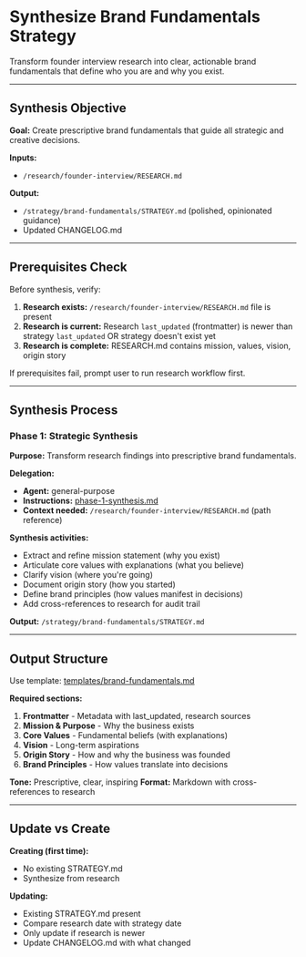 # Synthesize Brand Fundamentals Strategy

Transform founder interview research into clear, actionable brand fundamentals that define who you are and why you exist.

---

## Synthesis Objective

**Goal:** Create prescriptive brand fundamentals that guide all strategic and creative decisions.

**Inputs:**
- `/research/founder-interview/RESEARCH.md`

**Output:**
- `/strategy/brand-fundamentals/STRATEGY.md` (polished, opinionated guidance)
- Updated CHANGELOG.md

---

## Prerequisites Check

Before synthesis, verify:

1. **Research exists:** `/research/founder-interview/RESEARCH.md` file is present
2. **Research is current:** Research `last_updated` (frontmatter) is newer than strategy `last_updated` OR strategy doesn't exist yet
3. **Research is complete:** RESEARCH.md contains mission, values, vision, origin story

If prerequisites fail, prompt user to run research workflow first.

---

## Synthesis Process

### Phase 1: Strategic Synthesis

**Purpose:** Transform research findings into prescriptive brand fundamentals.

**Delegation:**
- **Agent:** general-purpose
- **Instructions:** [phase-1-synthesis.md](phase-1-synthesis.md)
- **Context needed:** `/research/founder-interview/RESEARCH.md` (path reference)

**Synthesis activities:**
- Extract and refine mission statement (why you exist)
- Articulate core values with explanations (what you believe)
- Clarify vision (where you're going)
- Document origin story (how you started)
- Define brand principles (how values manifest in decisions)
- Add cross-references to research for audit trail

**Output:** `/strategy/brand-fundamentals/STRATEGY.md`

---

## Output Structure

Use template: [templates/brand-fundamentals.md](../../templates/brand-fundamentals.md)

**Required sections:**

1. **Frontmatter** - Metadata with last_updated, research sources
2. **Mission & Purpose** - Why the business exists
3. **Core Values** - Fundamental beliefs (with explanations)
4. **Vision** - Long-term aspirations
5. **Origin Story** - How and why the business was founded
6. **Brand Principles** - How values translate into decisions

**Tone:** Prescriptive, clear, inspiring
**Format:** Markdown with cross-references to research

---

## Update vs Create

**Creating (first time):**
- No existing STRATEGY.md
- Synthesize from research

**Updating:**
- Existing STRATEGY.md present
- Compare research date with strategy date
- Only update if research is newer
- Update CHANGELOG.md with what changed
